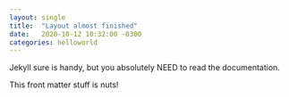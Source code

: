```yaml
---
layout: single
title:  "Layout almost finished"
date:   2020-10-12 10:32:00 -0300
categories: helloworld
---
```


Jekyll sure is handy, but you absolutely NEED to read the documentation.

This front matter stuff is nuts!
